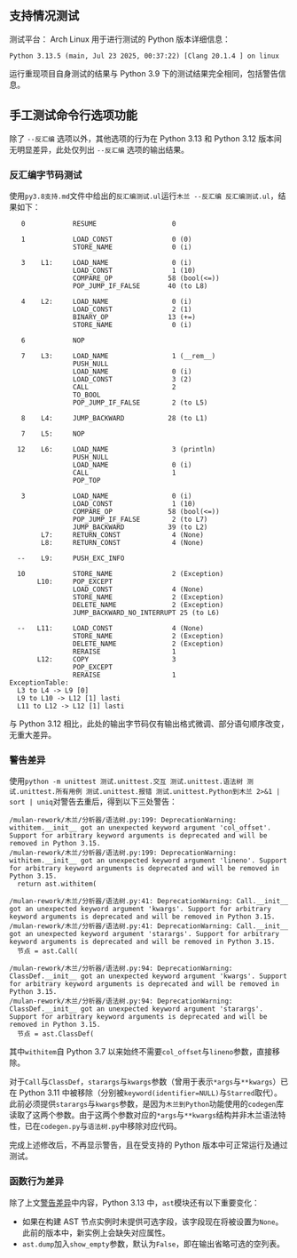 ## 支持情况测试

测试平台： Arch Linux
用于进行测试的 Python 版本详细信息：

```plaintext
Python 3.13.5 (main, Jul 23 2025, 00:37:22) [Clang 20.1.4 ] on linux
```

运行重现项目自身测试的结果与 Python 3.9 下的测试结果完全相同，包括警告信息。

## 手工测试命令行选项功能

除了 `--反汇编` 选项以外，其他选项的行为在 Python 3.13 和 Python 3.12 版本间无明显差异，此处仅列出 `--反汇编` 选项的输出结果。

### 反汇编字节码测试

使用`py3.8支持.md`文件中给出的`反汇编测试.ul`运行`木兰 --反汇编 反汇编测试.ul`，结果如下：

```plaintext
   0            RESUME                   0

   1            LOAD_CONST               0 (0)
                STORE_NAME               0 (i)

   3    L1:     LOAD_NAME                0 (i)
                LOAD_CONST               1 (10)
                COMPARE_OP              58 (bool(<=))
                POP_JUMP_IF_FALSE       40 (to L8)

   4    L2:     LOAD_NAME                0 (i)
                LOAD_CONST               2 (1)
                BINARY_OP               13 (+=)
                STORE_NAME               0 (i)

   6            NOP

   7    L3:     LOAD_NAME                1 (__rem__)
                PUSH_NULL
                LOAD_NAME                0 (i)
                LOAD_CONST               3 (2)
                CALL                     2
                TO_BOOL
                POP_JUMP_IF_FALSE        2 (to L5)

   8    L4:     JUMP_BACKWARD           28 (to L1)

   7    L5:     NOP

  12    L6:     LOAD_NAME                3 (println)
                PUSH_NULL
                LOAD_NAME                0 (i)
                CALL                     1
                POP_TOP

   3            LOAD_NAME                0 (i)
                LOAD_CONST               1 (10)
                COMPARE_OP              58 (bool(<=))
                POP_JUMP_IF_FALSE        2 (to L7)
                JUMP_BACKWARD           39 (to L2)
        L7:     RETURN_CONST             4 (None)
        L8:     RETURN_CONST             4 (None)

  --    L9:     PUSH_EXC_INFO

  10            STORE_NAME               2 (Exception)
       L10:     POP_EXCEPT
                LOAD_CONST               4 (None)
                STORE_NAME               2 (Exception)
                DELETE_NAME              2 (Exception)
                JUMP_BACKWARD_NO_INTERRUPT 25 (to L6)

  --   L11:     LOAD_CONST               4 (None)
                STORE_NAME               2 (Exception)
                DELETE_NAME              2 (Exception)
                RERAISE                  1
       L12:     COPY                     3
                POP_EXCEPT
                RERAISE                  1
ExceptionTable:
  L3 to L4 -> L9 [0]
  L9 to L10 -> L12 [1] lasti
  L11 to L12 -> L12 [1] lasti
```

与 Python 3.12 相比，此处的输出字节码仅有输出格式微调、部分语句顺序改变，无重大差异。

### 警告差异

使用`python -m unittest 测试.unittest.交互 测试.unittest.语法树 测试.unittest.所有用例 测试.unittest.报错 测试.unittest.Python到木兰 2>&1 | sort | uniq`对警告去重后，得到以下三处警告：

```plaintext
/mulan-rework/木兰/分析器/语法树.py:199: DeprecationWarning: withitem.__init__ got an unexpected keyword argument 'col_offset'. Support for arbitrary keyword arguments is deprecated and will be removed in Python 3.15.
/mulan-rework/木兰/分析器/语法树.py:199: DeprecationWarning: withitem.__init__ got an unexpected keyword argument 'lineno'. Support for arbitrary keyword arguments is deprecated and will be removed in Python 3.15.
  return ast.withitem(

/mulan-rework/木兰/分析器/语法树.py:41: DeprecationWarning: Call.__init__ got an unexpected keyword argument 'kwargs'. Support for arbitrary keyword arguments is deprecated and will be removed in Python 3.15.
/mulan-rework/木兰/分析器/语法树.py:41: DeprecationWarning: Call.__init__ got an unexpected keyword argument 'starargs'. Support for arbitrary keyword arguments is deprecated and will be removed in Python 3.15.
  节点 = ast.Call(

/mulan-rework/木兰/分析器/语法树.py:94: DeprecationWarning: ClassDef.__init__ got an unexpected keyword argument 'kwargs'. Support for arbitrary keyword arguments is deprecated and will be removed in Python 3.15.
/mulan-rework/木兰/分析器/语法树.py:94: DeprecationWarning: ClassDef.__init__ got an unexpected keyword argument 'starargs'. Support for arbitrary keyword arguments is deprecated and will be removed in Python 3.15.
  节点 = ast.ClassDef(
```

其中`withitem`自 Python 3.7 以来始终不需要`col_offset`与`lineno`参数，直接移除。

对于`Call`与`ClassDef`，`starargs`与`kwargs`参数（曾用于表示`*args`与`**kwargs`）已在 Python 3.11 中被移除（分别被`keyword(identifier=NULL)`与`Starred`取代）。此前必须提供`starargs`与`kwargs`参数，是因为`木兰到Python`功能使用的`codegen`库读取了这两个参数。由于这两个参数对应的`*args`与`**kwargs`结构并非木兰语法特性，已在`codegen.py`与`语法树.py`中移除对应代码。

完成上述修改后，不再显示警告，且在受支持的 Python 版本中可正常运行及通过测试。

### 函数行为差异

除了上文[警告差异](#警告差异)中内容，Python 3.13 中，`ast`模块还有以下重要变化：

- 如果在构建 AST 节点实例时未提供可选字段，该字段现在将被设置为`None`。此前的版本中，新实例上会缺失对应属性。
- `ast.dump`加入`show_empty`参数，默认为`False`，即在输出省略可选的空列表。
